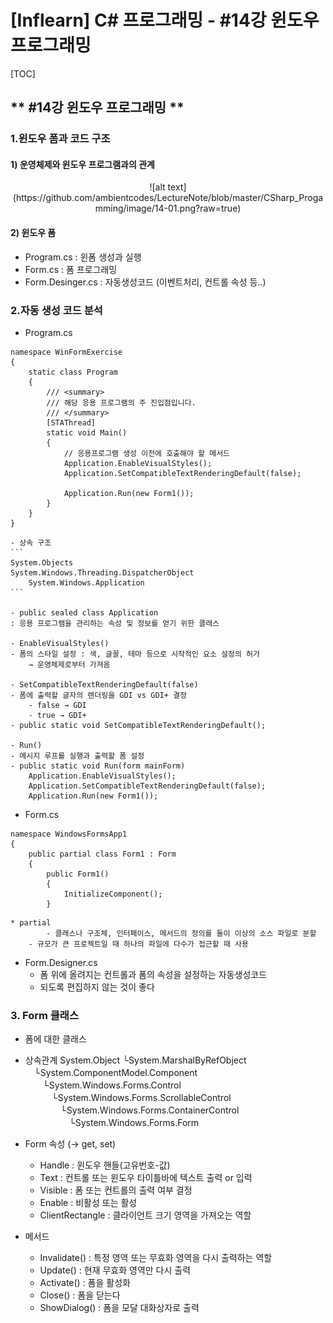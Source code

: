 # [Inflearn] C# 프로그래밍 - #14강 윈도우 프로그래밍
[TOC]
## ** #14강 윈도우 프로그래밍 **
### 1.윈도우 폼과 코드 구조
#### 1) 운영체제와 윈도우 프로그램과의 관계
<center>![alt text](https://github.com/ambientcodes/LectureNote/blob/master/CSharp_Progamming/image/14-01.png?raw=true)</center>

#### 2) 윈도우 폼
- Program.cs : 윈폼 생성과 실행
- Form.cs : 폼 프로그래밍
- Form.Desinger.cs : 자동생성코드 (이벤트처리, 컨트롤 속성 등..)

### 2.자동 생성 코드 분석
- Program.cs
```
namespace WinFormExercise
{
    static class Program
    {
        /// <summary>
        /// 해당 응용 프로그램의 주 진입점입니다.
        /// </summary>
        [STAThread]
        static void Main()
        {
            // 응용프로그램 생성 이전에 호출해야 할 메서드
            Application.EnableVisualStyles();
            Application.SetCompatibleTextRenderingDefault(false);
            
            Application.Run(new Form1());
        }
    }
}
```


	- 상속 구조
	```
	System.Objects
	System.Windows.Threading.DispatcherObject
	    System.Windows.Application
	```

	- public sealed class Application
	: 응용 프로그램을 관리하는 속성 및 정보를 얻기 위한 클래스

	- EnableVisualStyles()
	- 폼의 스타일 설정 : 색, 글꼴, 테마 등으로 시작적인 요소 설정의 허가
	    → 운영체제로부터 가져옴

	- SetCompatibleTextRenderingDefault(false)
	- 폼에 출력할 글자의 렌더링을 GDI vs GDI+ 결정
	    - false → GDI
	    - true → GDI+
	- public static void SetCompatibleTextRenderingDefault();

	- Run()
	- 메시지 루프를 실행과 출력할 폼 설정
	- public static void Run(form mainForm)
		Application.EnableVisualStyles();
		Application.SetCompatibleTextRenderingDefault(false);
		Application.Run(new Form1());


- Form.cs
```
namespace WindowsFormsApp1
{
    public partial class Form1 : Form
    {
        public Form1()
        {
            InitializeComponent();
        }
```

	* partial
      		- 클래스나 구조체, 인터페이스, 메서드의 정의를 둘이 이상의 소스 파일로 분할
		- 규모가 큰 프로젝트일 때 하나의 파일에 다수가 접근할 때 사용

- Form.Designer.cs
    - 폼 위에 올려지는 컨트롤과 폼의 속성을 설정하는 자동생성코드
    - 되도록 편집하지 않는 것이 좋다

### 3. Form 클래스
- 폼에 대한 클래스
- 상속관계
	System.Object
    └System.MarshalByRefObject
    　└System.ComponentModel.Component
    　　└System.Windows.Forms.Control
    　　　└System.Windows.Forms.ScrollableControl
    　　　　└System.Windows.Forms.ContainerControl
     　　　　　└System.Windows.Forms.Form

- Form 속성 (→ get, set)
	- Handle : 윈도우 핸들(고유번호-값)
	- Text : 컨트롤 또는 윈도우 타이틀바에 텍스트 출력 or 입력
	- Visible : 폼 또는 컨트롤의 출력 여부 결정
	- Enable : 비활성 또는 활성
	- ClientRectangle : 클라이언트 크기 영역을 가져오는 역할

- 메서드
	- Invalidate() : 특정 영역 또는 무효화 영역을 다시 출력하는 역할
	- Update() : 현재 무효화 영역만 다시 출력
	- Activate() : 폼을 활성화
	- Close() : 폼을 닫는다
	- ShowDialog() : 폼을 모달 대화상자로 출력


